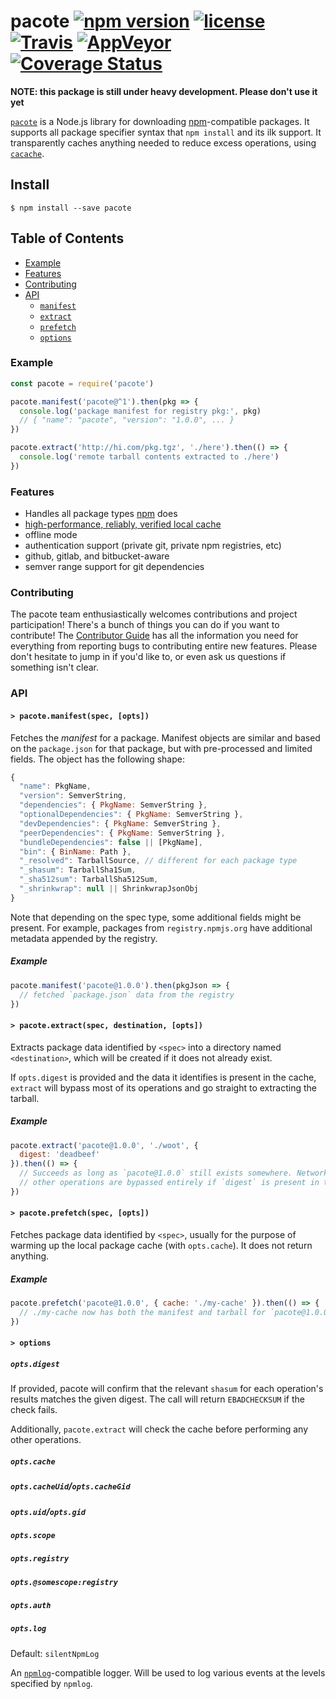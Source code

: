 # pacote [![npm version](https://img.shields.io/npm/v/pacote.svg)](https://npm.im/pacote) [![license](https://img.shields.io/npm/l/pacote.svg)](https://npm.im/pacote) [![Travis](https://img.shields.io/travis/zkat/pacote.svg)](https://travis-ci.org/zkat/pacote) [![AppVeyor](https://ci.appveyor.com/api/projects/status/github/zkat/pacote?svg=true)](https://ci.appveyor.com/project/zkat/pacote) [![Coverage Status](https://coveralls.io/repos/github/zkat/pacote/badge.svg?branch=latest)](https://coveralls.io/github/zkat/pacote?branch=latest)


**NOTE: this package is still under heavy development. Please don't use it yet**

[`pacote`](https://github.com/zkat/pacote) is a Node.js library for downloading
[npm](https://npmjs.org)-compatible packages. It supports all package specifier
syntax that `npm install` and its ilk support. It transparently caches anything
needed to reduce excess operations, using [`cacache`](https://npm.im/cacache).

## Install

`$ npm install --save pacote`

## Table of Contents

* [Example](#example)
* [Features](#features)
* [Contributing](#contributing)
* [API](#api)
  * [`manifest`](#manifest)
  * [`extract`](#extract)
  * [`prefetch`](#prefetch)
  * [`options`](#options)

### Example

```javascript
const pacote = require('pacote')

pacote.manifest('pacote@^1').then(pkg => {
  console.log('package manifest for registry pkg:', pkg)
  // { "name": "pacote", "version": "1.0.0", ... }
})

pacote.extract('http://hi.com/pkg.tgz', './here').then(() => {
  console.log('remote tarball contents extracted to ./here')
})
```

### Features

* Handles all package types [npm](https://npm.im/npm) does
* [high-performance, reliably, verified local cache](https://npm.im/cacache)
* offline mode
* authentication support (private git, private npm registries, etc)
* github, gitlab, and bitbucket-aware
* semver range support for git dependencies

### Contributing

The pacote team enthusiastically welcomes contributions and project participation! There's a bunch of things you can do if you want to contribute! The [Contributor Guide](CONTRIBUTING.md) has all the information you need for everything from reporting bugs to contributing entire new features. Please don't hesitate to jump in if you'd like to, or even ask us questions if something isn't clear.

### API

#### <a name="manifest"></a> `> pacote.manifest(spec, [opts])`

Fetches the *manifest* for a package. Manifest objects are similar and based
on the `package.json` for that package, but with pre-processed and limited
fields. The object has the following shape:

```javascript
{
  "name": PkgName,
  "version": SemverString,
  "dependencies": { PkgName: SemverString },
  "optionalDependencies": { PkgName: SemverString },
  "devDependencies": { PkgName: SemverString },
  "peerDependencies": { PkgName: SemverString },
  "bundleDependencies": false || [PkgName],
  "bin": { BinName: Path },
  "_resolved": TarballSource, // different for each package type
  "_shasum": TarballSha1Sum,
  "_sha512sum": TarballSha512Sum,
  "_shrinkwrap": null || ShrinkwrapJsonObj
}
```

Note that depending on the spec type, some additional fields might be present.
For example, packages from `registry.npmjs.org` have additional metadata
appended by the registry.

##### Example

```javascript
pacote.manifest('pacote@1.0.0').then(pkgJson => {
  // fetched `package.json` data from the registry
})
```

#### <a name="extract"></a> `> pacote.extract(spec, destination, [opts])`

Extracts package data identified by `<spec>` into a directory named
`<destination>`, which will be created if it does not already exist.

If `opts.digest` is provided and the data it identifies is present in the cache,
`extract` will bypass most of its operations and go straight to extracting the
tarball.

##### Example

```javascript
pacote.extract('pacote@1.0.0', './woot', {
  digest: 'deadbeef'
}).then(() => {
  // Succeeds as long as `pacote@1.0.0` still exists somewhere. Network and
  // other operations are bypassed entirely if `digest` is present in the cache.
})
```

#### <a name="prefetch"></a> `> pacote.prefetch(spec, [opts])`

Fetches package data identified by `<spec>`, usually for the purpose of warming
up the local package cache (with `opts.cache`). It does not return anything.

##### Example

```javascript
pacote.prefetch('pacote@1.0.0', { cache: './my-cache' }).then(() => {
  // ./my-cache now has both the manifest and tarball for `pacote@1.0.0`.
})
```

#### <a name="options"></a> `> options`

##### `opts.digest`

If provided, pacote will confirm that the relevant `shasum` for each operation's
results matches the given digest. The call will return `EBADCHECKSUM` if the
check fails.

Additionally, `pacote.extract` will check the cache before performing any other
operations.

##### `opts.cache`
##### `opts.cacheUid`/`opts.cacheGid`
##### `opts.uid`/`opts.gid`
##### `opts.scope`
##### `opts.registry`
##### `opts.@somescope:registry`
##### `opts.auth`
##### `opts.log`

Default: `silentNpmLog`

An [`npmlog`](https://npm.im/npmlog)-compatible logger. Will be used to log
various events at the levels specified by `npmlog`.
